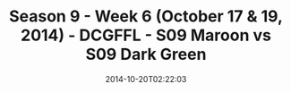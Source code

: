 ---
title: Season 9 - Week 6 (October 17 & 19, 2014) - DCGFFL - S09 Maroon vs S09 Dark
  Green
teams-score:
- team: _teams/s09-maroon.md
  score:
- team: _teams/s09-dark-green.md
  score: 24
mvp: John Berry (Maroon), Jarod Trujillo ( Dark Green)
game-ball: N/A
season: 9
week: 6
date: '2014-10-20T02:22:03'
pageid: season-9-week-6-4461-vs-4455
---